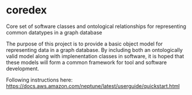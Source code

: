 # coredex

Core set of software classes and ontological relationships for representing common datatypes in a graph database

The purpose of this project is to provide a basic object model for representing data in a graph database. By including both an
ontologically valid model along with implenentation classes in software, it is hoped that these models will form a common framework
for tool and software development.

Following instructions here: https://docs.aws.amazon.com/neptune/latest/userguide/quickstart.html
